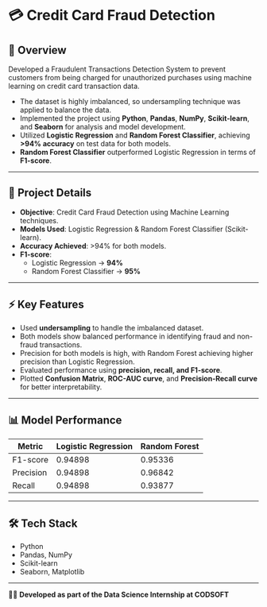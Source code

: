 # 💳 Credit Card Fraud Detection

## 📌 Overview
Developed a Fraudulent Transactions Detection System to prevent customers from being charged for unauthorized purchases using machine learning on credit card transaction data.

- The dataset is highly imbalanced, so undersampling technique was applied to balance the data.
- Implemented the project using **Python**, **Pandas**, **NumPy**, **Scikit-learn**, and **Seaborn** for analysis and model development.
- Utilized **Logistic Regression** and **Random Forest Classifier**, achieving **>94% accuracy** on test data for both models.
- **Random Forest Classifier** outperformed Logistic Regression in terms of **F1-score**.

---

## 🎯 Project Details
- **Objective**: Credit Card Fraud Detection using Machine Learning techniques.  
- **Models Used**: Logistic Regression & Random Forest Classifier (Scikit-learn).  
- **Accuracy Achieved**: >94% for both models.  
- **F1-score**:  
  - Logistic Regression → **94%**  
  - Random Forest Classifier → **95%**  

---

## ⚡ Key Features
- Used **undersampling** to handle the imbalanced dataset.  
- Both models show balanced performance in identifying fraud and non-fraud transactions.  
- Precision for both models is high, with Random Forest achieving higher precision than Logistic Regression.  
- Evaluated performance using **precision, recall, and F1-score**.  
- Plotted **Confusion Matrix**, **ROC-AUC curve**, and **Precision-Recall curve** for better interpretability.  

---

## 📊 Model Performance

| Metric            | Logistic Regression | Random Forest |
|-------------------|---------------------|---------------|
| F1-score          | 0.94898             | 0.95336       |
| Precision         | 0.94898             | 0.96842       |
| Recall            | 0.94898             | 0.93877       |

---

## 🛠️ Tech Stack
- Python  
- Pandas, NumPy  
- Scikit-learn  
- Seaborn, Matplotlib  

---

👨‍💻 **Developed as part of the Data Science Internship at CODSOFT**
